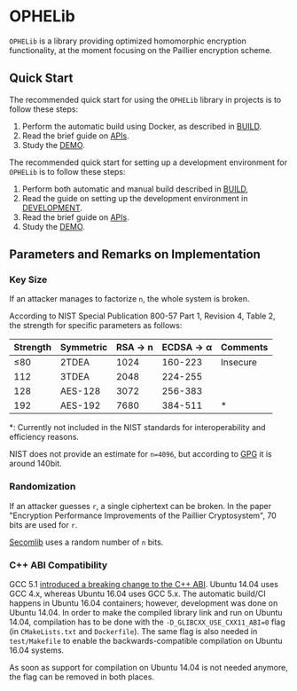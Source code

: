 # OPHELib

`OPHELib` is a library providing optimized homomorphic encryption functionality, at the moment focusing on the Paillier encryption scheme.

## Quick Start
The recommended quick start for using the `OPHELib` library in projects is to follow these steps:
1. Perform the automatic build using Docker, as described in [BUILD](BUILD.md).
2. Read the brief guide on [APIs](API.md).
3. Study the [DEMO](DEMO.md).

The recommended quick start for setting up a development environment for `OPHELib` is to follow these steps:
1. Perform both automatic and manual build described in [BUILD](BUILD.md),
2. Read the guide on setting up the development environment in [DEVELOPMENT](DEVELOPMENT.md).
3. Read the brief guide on [APIs](API.md).
4. Study the [DEMO](DEMO.md).

## Parameters and Remarks on Implementation
### Key Size
If an attacker manages to factorize `n`, the whole system is broken.

According to NIST Special Publication 800-57 Part 1, Revision 4, Table 2, the strength
for specific parameters as follows:

| Strength | Symmetric | RSA -> n | ECDSA -> α | Comments |
|----------|-----------|----------|------------|----------|
| ≤80      | 2TDEA     | 1024     | 160-223    | Insecure |
| 112      | 3TDEA     | 2048     | 224-255    |          |
| 128      | AES-128   | 3072     | 256-383    |          |
| 192      | AES-192   | 7680     | 384-511    | *        |

*: Currently not included in the NIST standards for interoperability and
efficiency reasons.

NIST does not provide an estimate for `n=4096`, but according to [GPG](https://www.gnupg.org/faq/gnupg-faq.html#please_use_ecc) it is around 140bit.

### Randomization
If an attacker guesses `r`, a single ciphertext can be broken. In the paper "Encryption Performance Improvements of the Paillier Cryptosystem", 70 bits are used for `r`.

[Secomlib](https://github.com/mihaitodor/SeComLib) uses a random number of `n` bits.

### C++ ABI Compatibility
GCC 5.1 [introduced a breaking change to the C++ ABI](https://gcc.gnu.org/onlinedocs/gcc-5.2.0/libstdc++/manual/manual/using_dual_abi.html). Ubuntu 14.04 uses GCC 4.x, whereas Ubuntu 16.04 uses GCC 5.x. The automatic build/CI happens in Ubuntu 16.04 containers; however, development was done on Ubuntu 14.04.
In order to make the compiled library link and run on Ubuntu 14.04, compilation has to be done with the `-D_GLIBCXX_USE_CXX11_ABI=0` flag (in `CMakeLists.txt` and `Dockerfile`). The same flag is also needed in `test/Makefile` to enable the backwards-compatible compilation on Ubuntu 16.04 systems.

As soon as support for compilation on  Ubuntu 14.04 is not needed anymore, the flag can be removed in both places.
